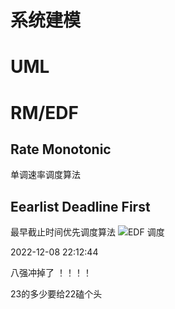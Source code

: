 # 系统建模

# UML

# RM/EDF
## Rate Monotonic
单调速率调度算法
## Eearlist Deadline First
最早截止时间优先调度算法
![EDF 调度](https://oss.kimidayo.cn/img/2022-11-23_20-29-21.webp)

2022-12-08 22:12:44

八强冲掉了 ！！！！

23的多少要给22磕个头

